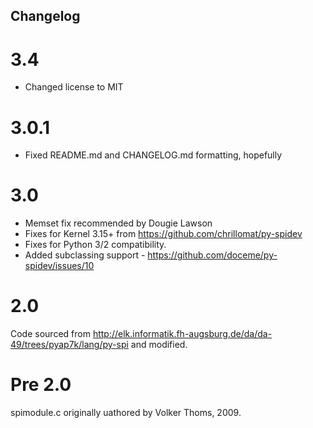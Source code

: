 Changelog
---------

3.4
=====

* Changed license to MIT

3.0.1
=====

* Fixed README.md and CHANGELOG.md formatting, hopefully

3.0
===

* Memset fix recommended by Dougie Lawson
* Fixes for Kernel 3.15+ from https://github.com/chrillomat/py-spidev
* Fixes for Python 3/2 compatibility.
* Added subclassing support - https://github.com/doceme/py-spidev/issues/10

2.0
===

Code sourced from http://elk.informatik.fh-augsburg.de/da/da-49/trees/pyap7k/lang/py-spi
and modified.

Pre 2.0
=======

spimodule.c originally uathored by Volker Thoms, 2009.
